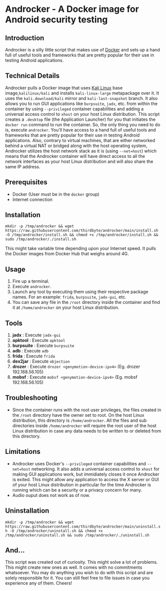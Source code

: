 # Androcker - A Docker image for Android security testing

## Introduction

Androcker is a silly little script that makes use of [Docker](https://www.docker.com/) and sets up a hand full of useful tools and frameworks that are pretty popular for their use in testing Android applications.

## Technical Details

Androcker pulls a Docker image that uses [Kali Linux](https://www.kali.org/) base image,`kalilinux/kali` and installs `kali-linux-large` metapackage over it. It uses the `kali.download/kali` mirror and `kali-last-snapshot` branch. It also allows you to run GUI applications like `burpsuite`, `jadx`, etc. from within the container by using `--privileged` container capabilities and adding a universal access control to `xhost` on your host Linux distribution. This script creates a `.desktop` file (the Application Launcher) for you that initiates the `docker run` command to run the container. So, the only thing you need to do is, execute `androcker`. You'll have access to a hand full of useful tools and frameworks that are pretty popular for their use in testing Android applications. Also, contrary to virtual machines, that are either networked behind a virtual NAT or bridged along with the host operating system, Androcker utilizes the host network stack as it is (using `--net=host`) which means that the Androcker container will have direct access to all the network interfaces as your host Linux distribution and will also share the same IP address.

## Prerequisites
+ Docker (User must be in the `docker` group)
+ Internet connection

## Installation

`mkdir -p /tmp/androcker && wget https://raw.githubusercontent.com/thirdbyte/androcker/main/install.sh -O /tmp/androcker/install.sh && chmod +x /tmp/androcker/install.sh && sudo /tmp/androcker/./install.sh`

This might take variable time depending upon your Internet speed. It pulls the Docker images from Docker Hub that weighs around 4G.

## Usage

1. Fire up a terminal.
2. Execute `androcker`.
3. Launch any tool by executing them using their respective package names. For an example: `frida`, `burpsuite`, `jadx-gui`, etc.
4. You can save any file in the `/root` directory inside the container and find it at `/home/androcker` on your host Linux distribution.

## Tools

1. **jadx** : Execute `jadx-gui` 
2. **apktool** : Execute `apktool`
3. **burpsuite** : Execute `burpsuite`
4. **adb** : Execute `adb`
5. **frida** : Execute `frida`
6. **dex2jar** : Execute `objection`
7. **drozer** : Execute `drozer <genymotion-device-ipv4>` (Eg. drozer 192.168.56.105)
8. **mobsf** : Execute `mobsf <genymotion-device-ipv4>` (Eg. mobsf 192.168.56.105)

## Troubleshooting

+ Since the container runs with the root user privileges, the files created in the `/root` directory have the owner set to root. On the host Linux distribution, this directory is `/home/androcker`. All the files and sub directories inside `/home/androcker` will require the root user of the host Linux distribution in case any data needs to be written to or deleted from this directory.

## Limitations

+ Androcker uses Docker's `--privileged` container capabilities and `--net=host` networking. It also adds a universal access control to `xhost` for making GUI applications work, but immidiately closes it once Androcker is exited. This might allow any application to access the X server or GUI of your host Linux distribution in particular for the time Androcker is running which can be a security or a privacy concern for many.
+ Audio ouput does not work as of now.

## Uninstallation

`mkdir -p /tmp/androcker && wget https://raw.githubusercontent.com/thirdbyte/androcker/main/uninstall.sh -O /tmp/androcker/uninstall.sh && chmod +x /tmp/androcker/uninstall.sh && sudo /tmp/androcker/./uninstall.sh`

## And...

This script was created out of curiosity. This might solve a lot of problems. This might create new ones as well. It comes with no commitments whatsoever. You may do anything you wish to do with this script and are solely responsible for it. You can still feel free to file issues in case you experience any of them. Cheers!

